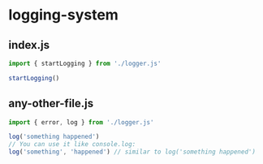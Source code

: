 # logging-system

## index.js
```javascript
import { startLogging } from './logger.js'

startLogging()
```
## any-other-file.js
```javascript
import { error, log } from './logger.js'

log('something happened')
// You can use it like console.log:
log('something', 'happened') // similar to log('something happened')
```
